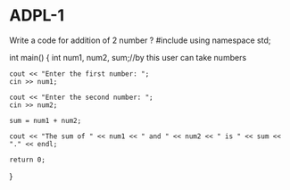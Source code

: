 # ADPL-1
Write a code for addition of 2 number ?
#include <iostream>
using namespace std;

int main() {
    int num1, num2, sum;//by this user can take numbers 

    cout << "Enter the first number: ";
    cin >> num1;

    cout << "Enter the second number: ";
    cin >> num2;

    sum = num1 + num2;

    cout << "The sum of " << num1 << " and " << num2 << " is " << sum << "." << endl;

    return 0;
}
